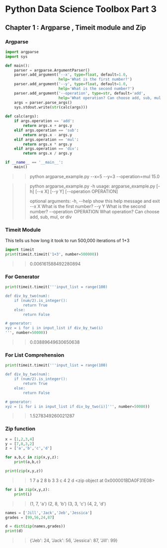 # Python Data Science Toolbox Part 3

## Chapter 1 : Argparse , Timeit module and Zip

### Argparse

```python
import argparse
import sys

def main():
    parser = argparse.ArgumentParser()
    parser.add_argument('--x', type=float, default=1.0,
                        help='What is the first number?')
    parser.add_argument('--y', type=float, default=1.0,
                        help='What is the second number?')
    parser.add_argument('--operation', type=str, default='add',
                        help='What operation? Can choose add, sub, mul, or div')
    args = parser.parse_args()
    sys.stdout.write(str(calc(args)))
    
def calc(args):
    if args.operation == 'add':
        return args.x + args.y
    elif args.operation == 'sub':
        return args.x - args.y
    elif args.operation == 'mul':
        return args.x * args.y
    elif args.operation == 'div':
        return args.x / args.y

if __name__ == '__main__':
    main()
```
>>python argparse_example.py --x=5 --y=3 --operation=mul
>>15.0

>>python argparse_example.py -h
>>usage: argparse_example.py [-h] [--x X] [--y Y] [--operation OPERATION]
>>
>>optional arguments:
>>  -h, --help            show this help message and exit
>>  --x X                 What is the first number?
>>  --y Y                 What is the second number?
>>  --operation OPERATION
>>                        What operation? Can choose add, sub, mul, or div

### Timeit Module
This tells us how long it took to run 500,000 iterations of 1+3
```python
import timeit
print(timeit.timeit('1+3', number=500000))
```
>>0.006161588492280894

### For Generator
```python
print(timeit.timeit('''input_list = range(100)

def div_by_two(num):
    if (num/2).is_integer():
        return True
    else:
        return False

# generator:
xyz = i for i in input_list if div_by_two(i)
''', number=50000))
```
>>0.03889649630650638

### For List Comprehension
```python
print(timeit.timeit('''input_list = range(100)

def div_by_two(num):
    if (num/2).is_integer():
        return True
    else:
        return False

# generator:
xyz = [i for i in input_list if div_by_two(i)]''', number=50000))
```
>>1.5278349260021287

### Zip function
```python
x = [1,2,3,4]
y = [7,8,3,2]
z = ['a','b','c','d']

for a,b,c in zip(x,y,z):
    print(a,b,c)

print(zip(x,y,z))
```
>>1 7 a
>>2 8 b
>>3 3 c
>>4 2 d
>><zip object at 0x000001BDA0F31E08>

```python
for i in zip(x,y,z):
    print(i)
```
>>(1, 7, 'a')
>>(2, 8, 'b')
>>(3, 3, 'c')
>>(4, 2, 'd')

```python
names = ['Jill','Jack','Jeb','Jessica']
grades = [99,56,24,87]

d = dict(zip(names,grades))
print(d)
```
>>{'Jeb': 24, 'Jack': 56, 'Jessica': 87, 'Jill': 99}
